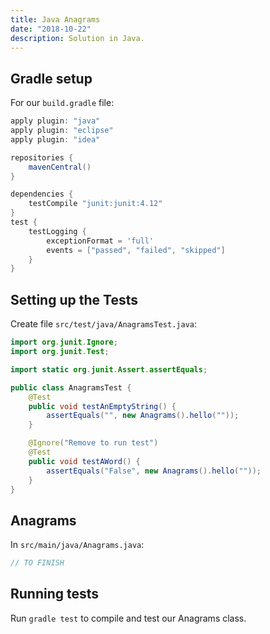 ```yaml
---
title: Java Anagrams
date: "2018-10-22"
description: Solution in Java.
---
```


<Ad />

## Gradle setup

For our `build.gradle` file:

```gradle
apply plugin: "java"
apply plugin: "eclipse"
apply plugin: "idea"

repositories {
    mavenCentral()
}

dependencies {
    testCompile "junit:junit:4.12"
}
test {
    testLogging {
        exceptionFormat = 'full'
        events = ["passed", "failed", "skipped"]
    }
}
```

<Ad />

## Setting up the Tests

Create file `src/test/java/AnagramsTest.java`:

```java
import org.junit.Ignore;
import org.junit.Test;

import static org.junit.Assert.assertEquals;

public class AnagramsTest {
    @Test
    public void testAnEmptyString() {
        assertEquals("", new Anagrams().hello(""));
    }

    @Ignore("Remove to run test")
    @Test
    public void testAWord() {
        assertEquals("False", new Anagrams().hello(""));
    }
}

```

<Ad />

## Anagrams

In `src/main/java/Anagrams.java`:

```java
// TO FINISH
```

<Ad />

## Running tests

Run `gradle test` to compile and test our Anagrams class.
